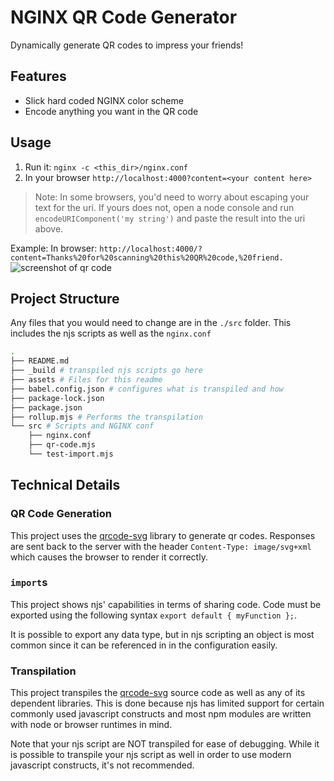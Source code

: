 # NGINX QR Code Generator
Dynamically generate QR codes to impress your friends!

## Features
* Slick hard coded NGINX color scheme
* Encode anything you want in the QR code

## Usage
1. Run it: `nginx -c <this_dir>/nginx.conf`
1. In your browser `http://localhost:4000?content=<your content here>`

> Note: In some browsers, you'd need to worry about escaping your text for the uri.
> If yours does not, open a node console and run `encodeURIComponent('my string')`
> and paste the result into the uri above.

Example:
In browser: `http://localhost:4000/?content=Thanks%20for%20scanning%20this%20QR%20code,%20friend.`
![screenshot of qr code](/screenshot.png)

## Project Structure
Any files that you would need to change are in the `./src` folder.
This includes the njs scripts as well as the `nginx.conf`

```bash
.
├── README.md
├── _build # transpiled njs scripts go here
├── assets # Files for this readme
├── babel.config.json # configures what is transpiled and how
├── package-lock.json
├── package.json
├── rollup.mjs # Performs the transpilation
└── src # Scripts and NGINX conf
    ├── nginx.conf
    ├── qr-code.mjs
    └── test-import.mjs
```

## Technical Details
### QR Code Generation
This project uses the [qrcode-svg](https://github.com/papnkukn/qrcode-svg) library to generate qr codes.  Responses are sent back to the server with the header `Content-Type: image/svg+xml` which causes the browser to render it correctly.

### `import`s
This project shows njs' capabilities in terms of sharing code.  Code must be exported using the following syntax `export default { myFunction };`. 

It is possible to export any data type, but in njs scripting an object is most common since it can be referenced in in the configuration easily. 

### Transpilation
This project transpiles the [qrcode-svg](https://github.com/papnkukn/qrcode-svg) source code as well as any of its dependent libraries.  This is done because njs has limited support for certain commonly used javascript constructs and most npm modules are written with node or browser runtimes in mind.

Note that your njs script are NOT transpiled for ease of debugging. While it is possible to transpile your njs script as well in order to use modern javascript constructs, it's not recommended.